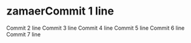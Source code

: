 # zamaerCommit 1 line
Commit 2 line
Commit 3 line
Commit 4 line
Commit 5 line
Commit 6 line
Commit 7 line

